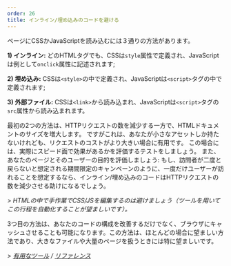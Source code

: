 ```yaml
---
order: 26
title: インライン/埋め込みのコードを避ける
---
```


ページにCSSかJavaScriptを読み込むには３通りの方法があります。

**1) インライン:** どのHTMLタグでも、CSSは`style`属性で定義され、JavaScriptは例として`onclick`属性に記述されます;

**2) 埋め込み:** CSSは`<style>`の中で定義され、JavaScriptは`<script>`タグの中で定義されます;

**3) 外部ファイル:** CSSは`<link>`から読み込まれ、JavaScriptは`<script>`タグの`src`属性から読み込まれます。

最初の2つの方法は、HTTPリクエストの数を減少する一方で、HTMLドキュメントのサイズを増大します。 ですがこれは、あなたが小さなアセットしか持たないけれども、リクエストのコストがより大きい場合に有用です。 この場合には、実際にスピード面で効果があるかを評価するテストをしましょう。 また、あなたのページとそのユーザーの目的を評価しましょう: もし、訪問者が二度と戻らないと想定される期間限定のキャンペーンのように、一度だけユーザーが訪れることを想定するなら、インライン/埋め込みのコードはHTTPリクエストの数を減少させる助けになるでしょう。

*> HTMLの中で手作業でCSS/JSを編集するのは避けましょう（ツールを用いてこの行程を自動化することが望ましいです）。*

3つ目の方法は、あなたのコードの構成を改善するだけでなく、ブラウザにキャッシュさせることも可能になります。この方法は、ほとんどの場合に望ましい方法であり、大きなファイルや大量のページを扱うときには特に望ましいです。

*> [有用なツール](https://github.com/zenorocha/browser-diet/wiki/Tools#avoid-inlineembedded-code) / [リファレンス](https://github.com/zenorocha/browser-diet/wiki/References#avoid-inlineembedded-code)*
